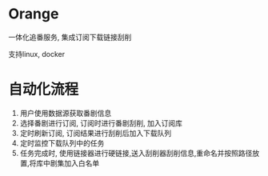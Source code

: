 # Orange
一体化追番服务, 集成订阅下载链接刮削

支持linux, docker

# 自动化流程
1. 用户使用数据源获取番剧信息
2. 选择番剧进行订阅, 订阅时进行番剧刮削, 加入订阅库
3. 定时刷新订阅, 订阅结果进行刮削后加入下载队列
4. 定时监控下载队列中的任务
5. 任务完成时, 使用链接器进行硬链接,送入刮削器刮削信息,重命名并按照路径放置,将库中剧集加入白名单